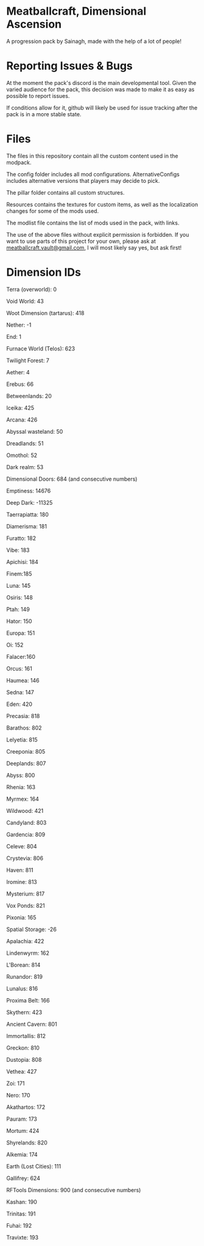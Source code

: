 # Meatballcraft, Dimensional Ascension

A progression pack by Sainagh, made with the help of a lot of people!

# Reporting Issues & Bugs

At the moment the pack's discord is the main developmental tool. Given the varied audience for the pack, this decision was made to make it as easy as possible to report issues.

If conditions allow for it, github will likely be used for issue tracking after the pack is in a more stable state. 

# Files

The files in this repository contain all the custom content used in the modpack.

The config folder includes all mod configurations. AlternativeConfigs includes alternative versions that players may decide to pick.

The pillar folder contains all custom structures.

Resources contains the textures for custom items, as well as the localization changes for some of the mods used.

The modlist file contains the list of mods used in the pack, with links.

The use of the above files without explicit permission is forbidden. If you want to use parts of this project for your own, please ask at meatballcraft.vault@gmail.com, I will most likely say yes, but ask first! 

# Dimension IDs

Terra (overworld): 0

Void World: 43

Woot Dimension (tartarus): 418

Nether: -1

End: 1

Furnace World (Telos): 623

Twilight Forest: 7

Aether: 4

Erebus: 66

Betweenlands: 20

Iceika: 425

Arcana: 426

Abyssal wasteland: 50

Dreadlands: 51

Omothol: 52

Dark realm: 53

Dimensional Doors: 684 (and consecutive numbers)

Emptiness: 14676

Deep Dark: -11325

Taerrapiatta: 180

Diamerisma: 181

Furatto: 182

Vibe: 183

Apichisi: 184

Finem:185

Luna: 145

Osiris: 148

Ptah: 149

Hator: 150

Europa: 151

Oi: 152

Falacer:160

Orcus: 161

Haumea: 146

Sedna: 147

Eden: 420

Precasia: 818

Barathos: 802

Lelyetia: 815

Creeponia: 805

Deeplands: 807

Abyss: 800

Rhenia: 163

Myrmex: 164

Wildwood: 421

Candyland: 803

Gardencia: 809

Celeve: 804

Crystevia: 806

Haven: 811

Iromine: 813

Mysterium: 817

Vox Ponds: 821

Pixonia: 165

Spatial Storage: -26

Apalachia: 422

Lindenwyrm: 162

L'Borean: 814

Runandor: 819

Lunalus: 816

Proxima Belt: 166

Skythern: 423

Ancient Cavern: 801

Immortallis: 812

Greckon: 810

Dustopia: 808

Vethea: 427

Zoi: 171

Nero: 170

Akathartos: 172

Pauram: 173

Mortum: 424

Shyrelands: 820

Alkemia: 174

Earth (Lost Cities): 111

Gallifrey: 624

RFTools Dimensions: 900 (and consecutive numbers)

Kashan: 190

Trinitas: 191

Fuhai: 192

Travixte: 193
